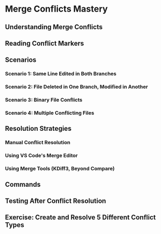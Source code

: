 # Merge Conflicts Mastery

## Understanding Merge Conflicts

## Reading Conflict Markers

## Scenarios

### Scenario 1: Same Line Edited in Both Branches

### Scenario 2: File Deleted in One Branch, Modified in Another

### Scenario 3: Binary File Conflicts

### Scenario 4: Multiple Conflicting Files

## Resolution Strategies

### Manual Conflict Resolution

### Using VS Code's Merge Editor

### Using Merge Tools (KDiff3, Beyond Compare)

## Commands

## Testing After Conflict Resolution

## Exercise: Create and Resolve 5 Different Conflict Types
